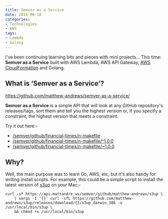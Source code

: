 ```yaml
---
title: Semver as a Service
date: 2016-06-18
categories:
- Technologies
- AWS
tags:
- Lambda
- Golang
---
```


I've been continuing learning bits and pieces with mini projects…  This time: **Semver as a Service** built with AWS Lambda, AWS API Gateway, [AWS CloudFormation](https://github.com/matthew-andrews/semver-as-a-service/blob/master/templates/stack.json) and Golang.

## What is ‘Semver as a Service’?

https://github.com/matthew-andrews/semver-as-a-service/

**Semver as a Service** is a simple API that will look at any GitHub repository's releases/tags, sort them and tell you the highest version or, if you specify a constraint, the highest version that meets a constraint.

Try it out here:-

- [/semver/github/financial-times/n-makefile](https://api.mattandre.ws/semver/github/financial-times/n-makefile)
- [/semver/github/financial-times/n-makefile/^1.0.0](https://api.mattandre.ws/semver/github/financial-times/n-makefile/%5E1.0.0)
- [/semver/github/financial-times/n-makefile/~1.0.0](https://api.mattandre.ws/semver/github/financial-times/n-makefile/~1.0.0)

## Why?

Well, the main purpose was to learn Go, AWS, etc, but it's also handy for writing install scripts.  For example, this could be a simple script to install the latest version of [s3up](https://github.com/matthew-andrews/s3up) on your Mac:-

```
curl -sf https://api.mattandre.ws/semver/github/matthew-andrews/s3up \
	| xargs -I '{}' curl -sfL https://github.com/matthew-andrews/s3up/releases/download/{}/s3up_darwin_386 -o /usr/local/bin/s3up \
	&& chmod +x /usr/local/bin/s3up
```
